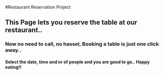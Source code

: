 #Restaurant Reservation Project
## This Page lets you reserve the table at our restaurant.. 
### Now no need to call, no hassel, Booking a table is just one click away..
#### Select the date, time and nr of people and you are good to go.. Happy eating!!